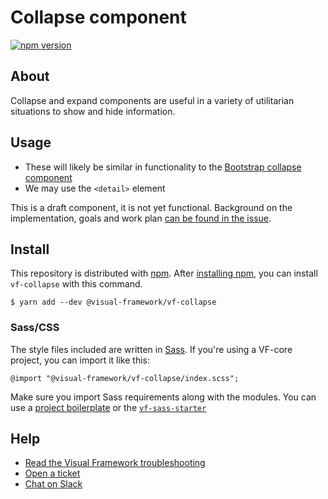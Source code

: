 # Collapse component

[![npm version](https://badge.fury.io/js/%40visual-framework%2Fvf-collapse.svg)](https://badge.fury.io/js/%40visual-framework%2Fvf-collapse)

## About

Collapse and expand components are useful in a variety of utilitarian situations to show and hide information.

## Usage

- These will likely be similar in functionality to the [Bootstrap collapse component](https://getbootstrap.com/docs/4.1/components/collapse/)
- We may use the `<detail>` element

This is a draft component, it is not yet functional. Background on the implementation, goals and work plan [can be found in the issue](https://github.com/visual-framework/vf-core/issues/275).

## Install

This repository is distributed with [npm](https://www.npmjs.com/). After [installing npm](https://nodejs.org/), you can install `vf-collapse` with this command.

```
$ yarn add --dev @visual-framework/vf-collapse
```

### Sass/CSS

The style files included are written in [Sass](https://sass-lang.com/). If you're using a VF-core project, you can import it like this:

```
@import "@visual-framework/vf-collapse/index.scss";
```

Make sure you import Sass requirements along with the modules. You can use a [project boilerplate](https://stable.visual-framework.dev/building/) or the [`vf-sass-starter`](https://stable.visual-framework.dev/components/vf-sass-starter/)

## Help

- [Read the Visual Framework troubleshooting](https://stable.visual-framework.dev/troubleshooting/)
- [Open a ticket](https://github.com/visual-framework/vf-core/issues)
- [Chat on Slack](https://join.slack.com/t/visual-framework/shared_invite/enQtNDAxNzY0NDg4NTY0LWFhMjEwNGY3ZTk3NWYxNWVjOWQ1ZWE4YjViZmY1YjBkMDQxMTNlNjQ0N2ZiMTQ1ZTZiMGM4NjU5Y2E0MjM3ZGQ)
